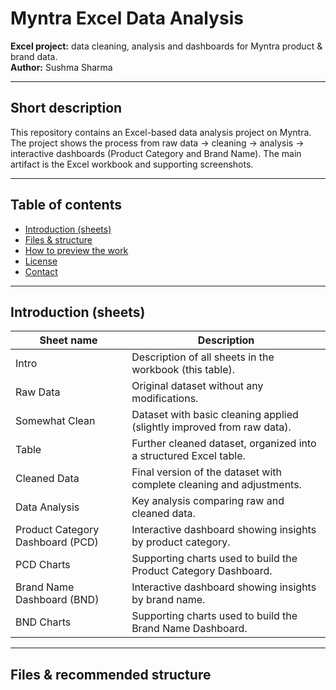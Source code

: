 # Myntra Excel Data Analysis

**Excel project:** data cleaning, analysis and dashboards for Myntra product & brand data.  
**Author:** Sushma Sharma

---

## Short description
This repository contains an Excel-based data analysis project on Myntra. The project shows the process from raw data → cleaning → analysis → interactive dashboards (Product Category and Brand Name). The main artifact is the Excel workbook and supporting screenshots.

---

## Table of contents
- [Introduction (sheets)](#introduction-sheets)
- [Files & structure](#files--structure)
- [How to preview the work](#how-to-preview-the-work)
- [License](#license)
- [Contact](#contact)

---

## Introduction (sheets)
| Sheet name | Description |
|---|---|
| Intro | Description of all sheets in the workbook (this table). |
| Raw Data | Original dataset without any modifications. |
| Somewhat Clean | Dataset with basic cleaning applied (slightly improved from raw data). |
| Table | Further cleaned dataset, organized into a structured Excel table. |
| Cleaned Data | Final version of the dataset with complete cleaning and adjustments. |
| Data Analysis | Key analysis comparing raw and cleaned data. |
| Product Category Dashboard (PCD) | Interactive dashboard showing insights by product category. |
| PCD Charts | Supporting charts used to build the Product Category Dashboard. |
| Brand Name Dashboard (BND) | Interactive dashboard showing insights by brand name. |
| BND Charts | Supporting charts used to build the Brand Name Dashboard. |

---

## Files & recommended structure

